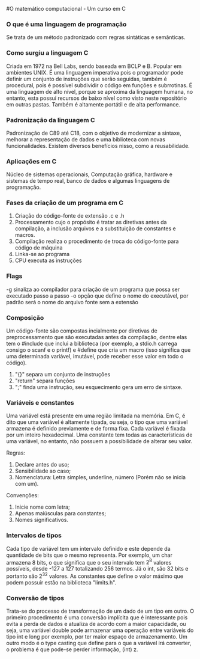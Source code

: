 #O matemático computacional - Um curso em C

### O que é uma linguagem de programação

Se trata de um método padronizado com regras sintáticas e semânticas.

### Como surgiu a linguagem C

Criada em 1972 na Bell Labs, sendo baseada em BCLP e B. Popular em ambientes UNIX. É uma linguagem imperativa pois o programador pode definir um conjunto de instruções que serão seguidas, também é procedural, pois é possível subdividir o código em funções e subrrotinas. É uma linguagem de alto nível, porque se aproxima da linguagem humana, no entanto, esta possuí recursos de baixo nível como visto neste repositório em outras pastas. Também é altamente portátil e de alta performance.

### Padronização da linguagem C

Padronização de C89 até C18, com o objetivo de modernizar a sintaxe, melhorar a representação de dados e uma biblioteca com novas funcionalidades. Existem diversos benefícios nisso, como a reusabilidade.

### Aplicações em C

Núcleo de sistemas operacionais, Computação gráfica, hardware e sistemas de tempo real, banco de dados e algumas linguagens de programação.

### Fases da criação de um programa em C

1. Criação do código-fonte de extensão .c e .h
2. Processamento cujo o propósito é tratar as diretivas antes da compilação, a inclusão arquivos e a substituição de constantes e macros.
3. Compilação realiza o procedimento de troca do código-fonte para código de máquina
4. Linka-se ao programa
5. CPU executa as instruções

### Flags

-g sinaliza ao compilador para criação de um programa que possa ser executado passo a passo
-o opção que define o nome do executável, por padrão será o nome do arquivo fonte sem a extensão

### Composição

Um código-fonte são compostas incialmente por diretivas de preprocessamento que são executadas antes da compilação, dentre elas tem o #include que inclui a biblioteca (por exemplo, a stdio.h carrega consigo o scanf e o printf) e #define que cria um macro (isso significa que uma determinada variável, imutável, pode receber esse valor em todo o código).

1. "{}" separa um conjunto de instruções
2. "return" separa funções
3. ";" finda uma instrução, seu esquecimento gera um erro de sintaxe.

### Variáveis e constantes

Uma variável está presente em uma região limitada na memória. Em C, é dito que uma variável é altamente tipada, ou seja, o tipo que uma variável armazena é definido previamente e de forma fixa. Cada variável é fixada por um inteiro hexadecimal.
Uma constante tem todas as características de uma variável, no entanto, não possuem a possibilidade de alterar seu valor.

Regras:

1. Declare antes do uso;
2. Sensibilidade ao caso;
3. Nomenclatura: Letra simples, underline, número (Porém não se inicia com um).

Convenções:

1. Inicie nome com letra;
2. Apenas maiúsculas para constantes;
3. Nomes significativos.

### Intervalos de tipos

Cada tipo de variável tem um intervalo definido e este depende da quantidade de bits que o mesmo representa. Por exemplo, um char armazena 8 bits, o que significa que o seu intervalo tem $2^8$ valores possíveis, desde -127 a 127 totalizando 256 termos. Já o int, são 32 bits e portanto são $2^{32}$ valores. As constantes que define o valor máximo que podem possuir estão na biblioteca "limits.h".

### Conversão de tipos

Trata-se do processo de transformação de um dado de um tipo em outro. O primeiro procedimento é uma conversão implícita que é interessante pois evita a perda de dados e atualiza de acordo com a maior capacidade, ou seja, uma variável double pode armazenar uma operação entre variáveis do tipo int e long por exemplo, por ter maior espaço de armazenamento. Um outro modo é o type casting que define para o que a variável irá converter, o problema é que pode-se perder informação, (int) z.
